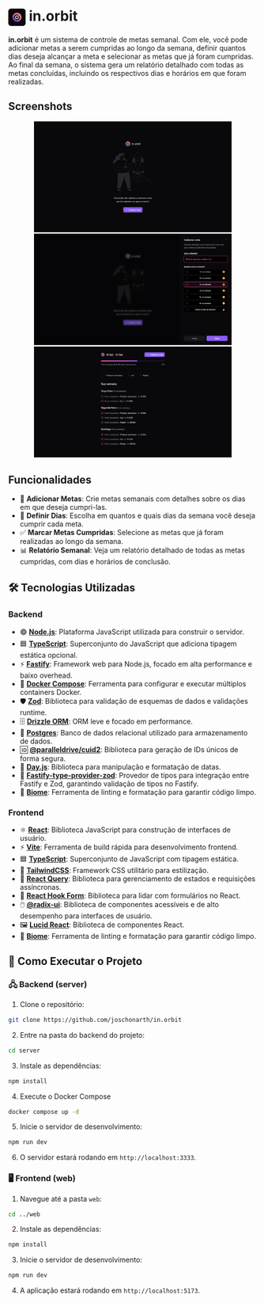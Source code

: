 # <img src="assets/icon.svg" alt="in.orbit preview" width="35" align="center"/> in.orbit

**in.orbit** é um sistema de controle de metas semanal. Com ele, você pode adicionar metas a serem cumpridas ao longo da semana, definir quantos dias deseja alcançar a meta e selecionar as metas que já foram cumpridas. Ao final da semana, o sistema gera um relatório detalhado com todas as metas concluídas, incluindo os respectivos dias e horários em que foram realizadas.

## Screenshots

<div align="center">
  <img src="assets/in-orbit-home.png" alt="Home" width="400"/>
  <img src="assets/in-orbit-create-goal.png" alt="Home" width="400"/>
  <img src="assets/in-orbit-summary.png" alt="Home" width="400"/>
</div>



## Funcionalidades

- 📝 **Adicionar Metas**: Crie metas semanais com detalhes sobre os dias em que deseja cumpri-las.
- 📅 **Definir Dias**: Escolha em quantos e quais dias da semana você deseja cumprir cada meta.
- ✅ **Marcar Metas Cumpridas**: Selecione as metas que já foram realizadas ao longo da semana.
- 📊 **Relatório Semanal**: Veja um relatório detalhado de todas as metas cumpridas, com dias e horários de conclusão.

## 🛠️ Tecnologias Utilizadas

### Backend
- 🟢 **[Node.js](https://nodejs.org/)**: Plataforma JavaScript utilizada para construir o servidor.
- 🟦 **[TypeScript](https://www.typescriptlang.org/)**: Superconjunto do JavaScript que adiciona tipagem estática opcional.
- ⚡ **[Fastify](https://www.fastify.io/)**: Framework web para Node.js, focado em alta performance e baixo overhead.
- 🐳 **[Docker Compose](https://docs.docker.com/compose/)**: Ferramenta para configurar e executar múltiplos containers Docker.
- 🛡️ **[Zod](https://zod.dev/)**: Biblioteca para validação de esquemas de dados e validações runtime.
- 🗄️ **[Drizzle ORM](https://orm.drizzle.team/)**: ORM leve e focado em performance.
- 🐘 **[Postgres](https://www.postgresql.org/)**: Banco de dados relacional utilizado para armazenamento de dados.
- 🆔 **[@paralleldrive/cuid2](https://github.com/paralleldrive/cuid2)**: Biblioteca para geração de IDs únicos de forma segura.
- 📆 **[Day.js](https://day.js.org/)**: Biblioteca para manipulação e formatação de datas.
- 🔐 **[Fastify-type-provider-zod](https://github.com/fastify/fastify-type-provider-zod)**: Provedor de tipos para integração entre Fastify e Zod, garantindo validação de tipos no Fastify.
- 🌱 **[Biome](https://biomejs.dev/)**: Ferramenta de linting e formatação para garantir código limpo.

### Frontend
- ⚛️ **[React](https://reactjs.org/)**: Biblioteca JavaScript para construção de interfaces de usuário.
- ⚡ **[Vite](https://vitejs.dev/)**: Ferramenta de build rápida para desenvolvimento frontend.
- 🟦 **[TypeScript](https://www.typescriptlang.org/)**: Superconjunto de JavaScript com tipagem estática.
- 🎨 **[TailwindCSS](https://tailwindcss.com/)**: Framework CSS utilitário para estilização.
- 📡 **[React Query](https://tanstack.com/query/v3/)**: Biblioteca para gerenciamento de estados e requisições assíncronas.
- 📝 **[React Hook Form](https://react-hook-form.com/)**: Biblioteca para lidar com formulários no React.
- 🖱️ **[@radix-ui](https://www.radix-ui.com/)**: Biblioteca de componentes acessíveis e de alto desempenho para interfaces de usuário.
- 🖼️ **[Lucid React](https://www.npmjs.com/package/lucid-react)**: Biblioteca de componentes React.
- 🌱 **[Biome](https://biomejs.dev/)**: Ferramenta de linting e formatação para garantir código limpo.

## 🚀 Como Executar o Projeto

### 🖧 Backend (server)

1. Clone o repositório:

```bash
git clone https://github.com/joschonarth/in.orbit
```

2. Entre na pasta do backend do projeto:
```bash
cd server
```

3. Instale as dependências:
```bash
npm install
```

4. Execute o Docker Compose
```bash
docker compose up -d
```

5. Inicie o servidor de desenvolvimento:
```bash
npm run dev
```

6. O servidor estará rodando em `http://localhost:3333`.

### 🖥️ Frontend (web)

1. Navegue até a pasta `web`:

```bash
cd ../web
```

2. Instale as dependências:
```bash
npm install
```

3. Inicie o servidor de desenvolvimento:
```bash
npm run dev
```

4. A aplicação estará rodando em `http://localhost:5173`.